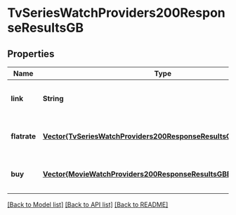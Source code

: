 # TvSeriesWatchProviders200ResponseResultsGB


## Properties
Name | Type | Description | Notes
------------ | ------------- | ------------- | -------------
**link** | **String** |  | [optional] [default to nothing]
**flatrate** | [**Vector{TvSeriesWatchProviders200ResponseResultsGBFlatrateInner}**](TvSeriesWatchProviders200ResponseResultsGBFlatrateInner.md) |  | [optional] [default to nothing]
**buy** | [**Vector{MovieWatchProviders200ResponseResultsGBBuyInner}**](MovieWatchProviders200ResponseResultsGBBuyInner.md) |  | [optional] [default to nothing]


[[Back to Model list]](../README.md#models) [[Back to API list]](../README.md#api-endpoints) [[Back to README]](../README.md)


